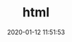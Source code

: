 ---
pageComponent: 
  name: Catalogue
  data: 
    key: html
    imgUrl: https://cdn.jsdelivr.net/gh/xugaoyi/image_store/blog/20200112120340.png
    description: 超文本标记语言DF
title: html
date: 2020-01-12 11:51:53
permalink: /core/html
article: false
comment: false
editLink: false
---